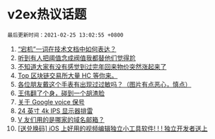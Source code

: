 # v2ex热议话题

`最后更新时间：2021-02-25 13:02:55 +0800`

1. [“宕机”一词在技术文档中如何表达？](https://www.v2ex.com/t/755812)
1. [听到有人把阈值念成阀值我都替他们觉得尬](https://www.v2ex.com/t/756103)
1. [不知道大家有没有感觉到过完年回来物价突然涨起来了](https://www.v2ex.com/t/755998)
1. [Top 区块链交易所大量 HC 等你来。](https://www.v2ex.com/t/755811)
1. [各位朋友戴这个手表有出现过过敏吗？（图片有点恶心，慎点）](https://www.v2ex.com/t/756068)
1. [王伟翻了个身，碰到一个胡渣脸](https://www.v2ex.com/t/756028)
1. [关于 Google voice 保号](https://www.v2ex.com/t/755798)
1. [24 英寸 4k IPS 显示器排雷](https://www.v2ex.com/t/755840)
1. [V 友们用的是哪家的域名邮箱？](https://www.v2ex.com/t/756059)
1. [[送兑换码] iOS 上好用的视频编辑独立小工具软件! ! ! 
独立开发者送上](https://www.v2ex.com/t/756040)

